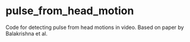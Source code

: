 # pulse_from_head_motion
Code for detecting pulse from head motions in video. Based on paper by Balakrishna et al.
